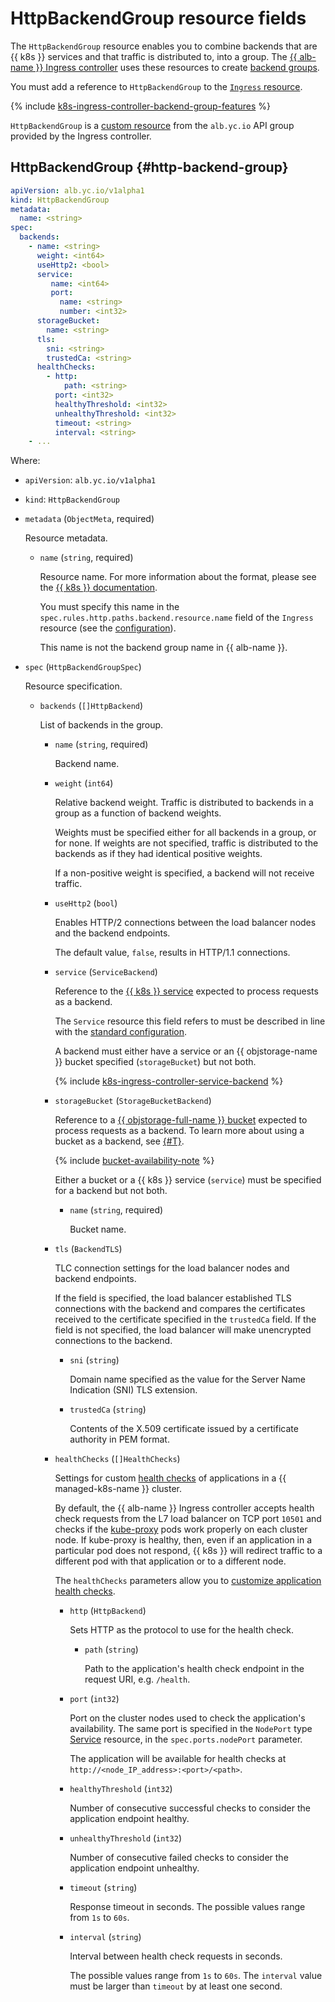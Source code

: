 # HttpBackendGroup resource fields


The `HttpBackendGroup` resource enables you to combine backends that are {{ k8s }} services and that traffic is distributed to, into a group. The [{{ alb-name }} Ingress controller](../../../application-load-balancer/tools/k8s-ingress-controller/index.md) uses these resources to create [backend groups](../../../application-load-balancer/concepts/backend-group.md).

You must add a reference to `HttpBackendGroup` to the [`Ingress` resource](../../../application-load-balancer/k8s-ref/ingress.md).

{% include [k8s-ingress-controller-backend-group-features](../../application-load-balancer/k8s-ingress-controller-backend-group-features.md) %}

`HttpBackendGroup` is a [custom resource](https://kubernetes.io/docs/concepts/extend-kubernetes/api-extension/custom-resources/) from the `alb.yc.io` API group provided by the Ingress controller.

## HttpBackendGroup {#http-backend-group}

```yaml
apiVersion: alb.yc.io/v1alpha1
kind: HttpBackendGroup
metadata:
  name: <string>
spec:
  backends:
    - name: <string>
      weight: <int64>
      useHttp2: <bool>
      service:
         name: <int64>
         port:
           name: <string>
           number: <int32>
      storageBucket:
        name: <string>
      tls:
        sni: <string>
        trustedCa: <string>
      healthChecks:
        - http:
            path: <string>
          port: <int32>
          healthyThreshold: <int32>
          unhealthyThreshold: <int32>
          timeout: <string>
          interval: <string>
    - ...
```

Where:

* `apiVersion`: `alb.yc.io/v1alpha1`
* `kind`: `HttpBackendGroup`
* `metadata` (`ObjectMeta`, required)

   Resource metadata.

   * `name` (`string`, required)

      Resource name. For more information about the format, please see the [{{ k8s }} documentation](https://kubernetes.io/docs/concepts/overview/working-with-objects/names/#names).

      You must specify this name in the `spec.rules.http.paths.backend.resource.name` field of the `Ingress` resource (see the [configuration](../../../application-load-balancer/k8s-ref/ingress.md)).

      This name is not the backend group name in {{ alb-name }}.

* `spec` (`HttpBackendGroupSpec`)

   Resource specification.

   * `backends` (`[]HttpBackend`)

      List of backends in the group.

      * `name` (`string`, required)

         Backend name.

      * `weight` (`int64`)

         Relative backend weight. Traffic is distributed to backends in a group as a function of backend weights.

         Weights must be specified either for all backends in a group, or for none. If weights are not specified, traffic is distributed to the backends as if they had identical positive weights.

         If a non-positive weight is specified, a backend will not receive traffic.

      * `useHttp2` (`bool`)

         Enables HTTP/2 connections between the load balancer nodes and the backend endpoints.

         The default value, `false`, results in HTTP/1.1 connections.

      * `service` (`ServiceBackend`)

         Reference to the [{{ k8s }} service](../../../managed-kubernetes/concepts/index.md#service) expected to process requests as a backend.

         The `Service` resource this field refers to must be described in line with the [standard configuration](../../../application-load-balancer/k8s-ref/service-for-ingress.md).

         A backend must either have a service or an {{ objstorage-name }} bucket specified (`storageBucket`) but not both.

         {% include [k8s-ingress-controller-service-backend](../../application-load-balancer/k8s-ingress-controller-service-backend.md) %}

      * `storageBucket` (`StorageBucketBackend`)

         Reference to a [{{ objstorage-full-name }} bucket](../../../storage/concepts/bucket.md) expected to process requests as a backend. To learn more about using a bucket as a backend, see [{#T}](../../../application-load-balancer/concepts/backend-group.md#types).

         {% include [bucket-availability-note](../../../application-load-balancer/_includes_service/bucket-availability-note.md) %}

         Either a bucket or a {{ k8s }} service (`service`) must be specified for a backend but not both.

         * `name` (`string`, required)

            Bucket name.

      * `tls` (`BackendTLS`)

         TLC connection settings for the load balancer nodes and backend endpoints.

         If the field is specified, the load balancer established TLS connections with the backend and compares the certificates received to the certificate specified in the `trustedCa` field. If the field is not specified, the load balancer will make unencrypted connections to the backend.

         * `sni` (`string`)

            Domain name specified as the value for the Server Name Indication (SNI) TLS extension.

         * `trustedCa` (`string`)

            Contents of the X.509 certificate issued by a certificate authority in PEM format.

      * `healthChecks` (`[]HealthChecks`)

         Settings for custom [health checks](../../../application-load-balancer/concepts/backend-group.md#health-checks) of applications in a {{ managed-k8s-name }} cluster.

         By default, the {{ alb-name }} Ingress controller accepts health check requests from the L7 load balancer on TCP port `10501` and checks if the [kube-proxy](https://kubernetes.io/docs/reference/command-line-tools-reference/kube-proxy/) pods work properly on each cluster node. If kube-proxy is healthy, then, even if an application in a particular pod does not respond, {{ k8s }} will redirect traffic to a different pod with that application or to a different node.

         The `healthChecks` parameters allow you to [customize application health checks](../../../managed-kubernetes/tutorials/custom-health-checks.md).

         * `http` (`HttpBackend`)

            Sets HTTP as the protocol to use for the health check.

            * `path` (`string`)

               Path to the application's health check endpoint in the request URI, e.g. `/health`.

         * `port` (`int32`)

            Port on the cluster nodes used to check the application's availability. The same port is specified in the `NodePort` type [Service](../../../application-load-balancer/k8s-ref/service-for-ingress.md) resource, in the `spec.ports.nodePort` parameter.

            The application will be available for health checks at `http://<node_IP_address>:<port>/<path>`.

         * `healthyThreshold` (`int32`)

            Number of consecutive successful checks to consider the application endpoint healthy.

         * `unhealthyThreshold` (`int32`)

            Number of consecutive failed checks to consider the application endpoint unhealthy.

         * `timeout` (`string`)

            Response timeout in seconds. The possible values range from `1s` to `60s`.

         * `interval` (`string`)

            Interval between health check requests in seconds.

            The possible values range from `1s` to `60s`. The `interval` value must be larger than `timeout` by at least one second.

